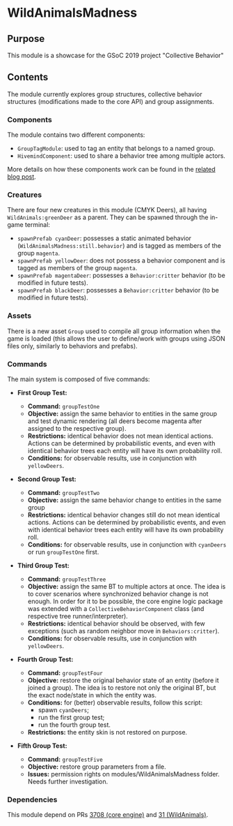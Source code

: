 # WildAnimalsMadness

## Purpose

This module is a showcase for the GSoC 2019 project "Collective Behavior"

## Contents

The module currently explores group structures, collective behavior structures (modifications made to the core API) and group assignments.

### Components

The module contains two different components:

* `GroupTagModule`: used to tag an entity that belongs to a named group.
* `HivemindComponent`: used to share a behavior tree among multiple actors.

More details on how these components work can be found in the [related blog post](https://casals.io/code/gsoc-reaching-second-milestone/).

### Creatures 

There are four new creatures in this module (CMYK Deers), all having `WildAnimals:greenDeer` as a parent. They can be spawned through the in-game terminal:

* `spawnPrefab cyanDeer`: possesses a static animated behavior (`WildAnimalsMadness:still.behavior`) and is tagged as members of the group `magenta`.
* `spawnPrefab yellowDeer`: does not possess a behavior component and is tagged as members of the group `magenta`.
* `spawnPrefab magentaDeer`: possesses a `Behavior:critter` behavior (to be modified in future tests).
* `spawnPrefab blackDeer`: possesses a `Behavior:critter` behavior (to be modified in future tests).

### Assets

There is a new asset `Group` used to compile all group information when the game is loaded (this allows the user to define/work with groups using JSON files only, similarly to behaviors and prefabs). 

### Commands 
The main system is composed of five commands:

* **First Group Test:**
     * **Command:** `groupTestOne`
     * **Objective:** assign the same behavior to entities in the same group and test dynamic rendering (all deers become magenta after assigned to the respective group).
     * **Restrictions:** identical behavior does not mean identical actions. Actions can be determined by probabilistic events, and even with identical behavior trees each entity will have its own probability roll.
     * **Conditions:** for observable results, use in conjunction with `yellowDeers`.

* **Second Group Test:**
     * **Command:** `groupTestTwo`
     * **Objective:** assign the same behavior change to entities in the same group  
     * **Restrictions:** identical behavior changes still do not mean identical actions. Actions can be determined by probabilistic events, and even with identical behavior trees each entity will have its own probability roll.
     * **Conditions:** for observable results, use in conjunction with `cyanDeers` or run `groupTestOne` first. 

* **Third Group Test:**
     * **Command:** `groupTestThree`
     * **Objective:** assign the same BT to multiple actors at once. The idea is to cover scenarios where synchronized behavior change is not enough. In order for it to be possible, the core engine logic package was extended with a `CollectiveBehaviorComponent` class (and respective tree runner/interpreter).
     * **Restrictions:** identical behavior should be observed, with few exceptions (such as random neighbor move in `Behaviors:critter`).
     * **Conditions:** for observable results, use in conjunction with `yellowDeers`.
       
* **Fourth Group Test:**
     * **Command:** `groupTestFour`
     * **Objective:** restore the original behavior state of an entity (before it joined a group). The idea is to restore not only the original BT, but the exact node/state in which the entity was.
     * **Conditions:** for (better) observable results, follow this script:
        * spawn `cyanDeers`;
        * run the first group test;
        * run the fourth group test.
     * **Restrictions:** the entity skin is not restored on purpose.
        
* **Fifth Group Test:**
     * **Command:** `groupTestFive`
     * **Objective:** restore group parameters from a file.
     * **Issues:** permission rights on modules/WildAnimalsMadness folder. Needs further investigation.     

### Dependencies

This module depend on PRs [3708 (core engine)](https://github.com/MovingBlocks/Terasology/pull/3708) and [31 (WildAnimals)](https://github.com/Terasology/WildAnimals/pull/31).          
